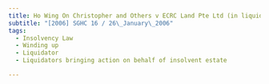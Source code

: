 ```yaml
---
title: Ho Wing On Christopher and Others v ECRC Land Pte Ltd (in liquidation) 
subtitle: "[2006] SGHC 16 / 26\_January\_2006"
tags:
  - Insolvency Law
  - Winding up
  - Liquidator
  - Liquidators bringing action on behalf of insolvent estate

---
```



